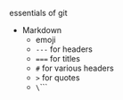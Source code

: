 

essentials of git

* Markdown
  * emoji
  * `---` for headers
  * `===` for titles
  * `#` for various headers
  * `>` for quotes
  * `\`\`\``
